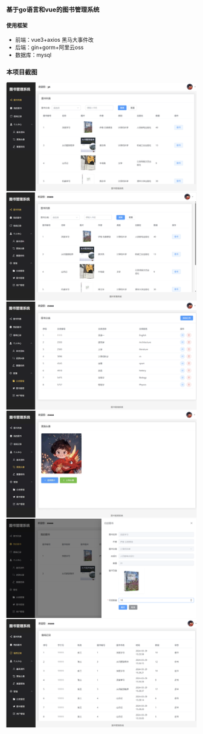 ### 基于go语言和vue的图书管理系统
#### 使用框架
- 前端：vue3+axios  黑马大事件改
- 后端：gin+gorm+阿里云oss
- 数据库：mysql
### 本项目截图<br/>
<img src="https://github.com/IHikari/bookManageSystem/blob/master/preview/1.png">
<img src="https://github.com/IHikari/bookManageSystem/blob/master/preview/2.png">
<img src="https://github.com/IHikari/bookManageSystem/blob/master/preview/3.png">
<img src="https://github.com/IHikari/bookManageSystem/blob/master/preview/4.png">
<img src="https://github.com/IHikari/bookManageSystem/blob/master/preview/5.png">
<img src="https://github.com/IHikari/bookManageSystem/blob/master/preview/6.png">





